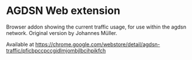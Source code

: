 AGDSN Web extension
====================

Browser addon showing the current traffic usage, for use within the agdsn network.
Original version by Johannes Müller.

Available at https://chrome.google.com/webstore/detail/agdsn-traffic/pficbpccpccgidlmjombjlbcihpikfch

